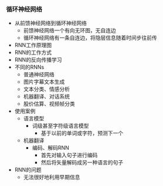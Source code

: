### 循环神经网络

- 从前馈神经网络到循环神经网络
  - 前馈神经网络一个有向无环图，无自连边
  - 循环神经网络有一条自连边，将隐层信息随着时间步往前传
- RNN工作原理图
- RNN的工作方式
- RNN的反向传播学习
- 不同的RNNs
  - 普通神经网络
  - 图片字幕文本生成
  - 文本分类、情感分析
  - 机器翻译、对话系统
  - 股价估算、视频帧分类
- 使用案例
  - 语言模型
    - 词级甚至字符级语言模型
      - 基于以前的单词或字符，预测下一个
  - 机器翻译
    - 编码、解码RNN
      - 首先对输入句子进行编码
      - 然后将矢量解码成另一种语言的句子
- RNN的问题
  - 无法很好地利用早期信息